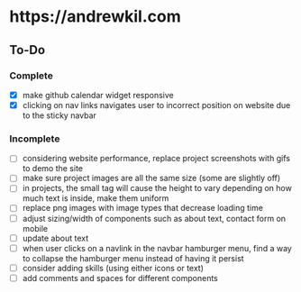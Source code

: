 <h1>https://andrewkil.com</h1>

## To-Do

### Complete

- [x] make github calendar widget responsive
- [x] clicking on nav links navigates user to incorrect position on website due to the sticky navbar

### Incomplete

- [ ] considering website performance, replace project screenshots with gifs to demo the site
- [ ] make sure project images are all the same size (some are slightly off)
- [ ] in projects, the small tag will cause the height to vary depending on how much text is inside, make them uniform
- [ ] replace png images with image types that decrease loading time
- [ ] adjust sizing/width of components such as about text, contact form on mobile
- [ ] update about text
- [ ] when user clicks on a navlink in the navbar hamburger menu, find a way to collapse the hamburger menu instead of having it persist
- [ ] consider adding skills (using either icons or text)
- [ ] add comments and spaces for different components
